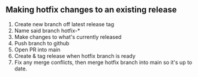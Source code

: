## Making hotfix changes to an existing release

1. Create new branch off latest release tag
2. Name said branch hotfix-\*
3. Make changes to what's currently released
4. Push branch to github
5. Open PR into main
6. Create & tag release when hotfix branch is ready
7. Fix any merge conflicts, then merge hotfix branch into main so it's up to date.
